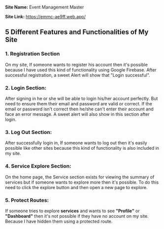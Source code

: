 **Site Name:** Event Management Master

**Site Link:** https://emmc-ae9ff.web.app/

## 5 Different Features and Functionalities of My Site

### 1. Registration Section

On my site, If someone wants to register his account then it's possible because I have used this kind of functionality using Google Firebase. After successful registration, a sweet Alert will show that "Login successful".

### 2. Login Section:

After signing in he or she will be able to login his/her account perfectly. But need to ensure them their email and password are valid or correct.
If the email or password isn't correct then he/she can't enter their account and face an error message. A sweet alert will also show in this section after login.

### 3. Log Out Section:

After successfully login in, If someone wants to log out then it's easily possible like other sites because this kind of functionality is also included in my site.

### 4. Service Explore Section:

On the home page, the Service section exists for viewing the summary of services but if someone wants to explore more then it's possible. To do this need to click the explore button and then open a new page to explore.

### 5. Protect Routes:

If someone tries to explore **services** and wants to see **"Profile"** or **"Dashboard"** then it's not possible if they have no account on my site. Because I have hidden them using a protected route.
